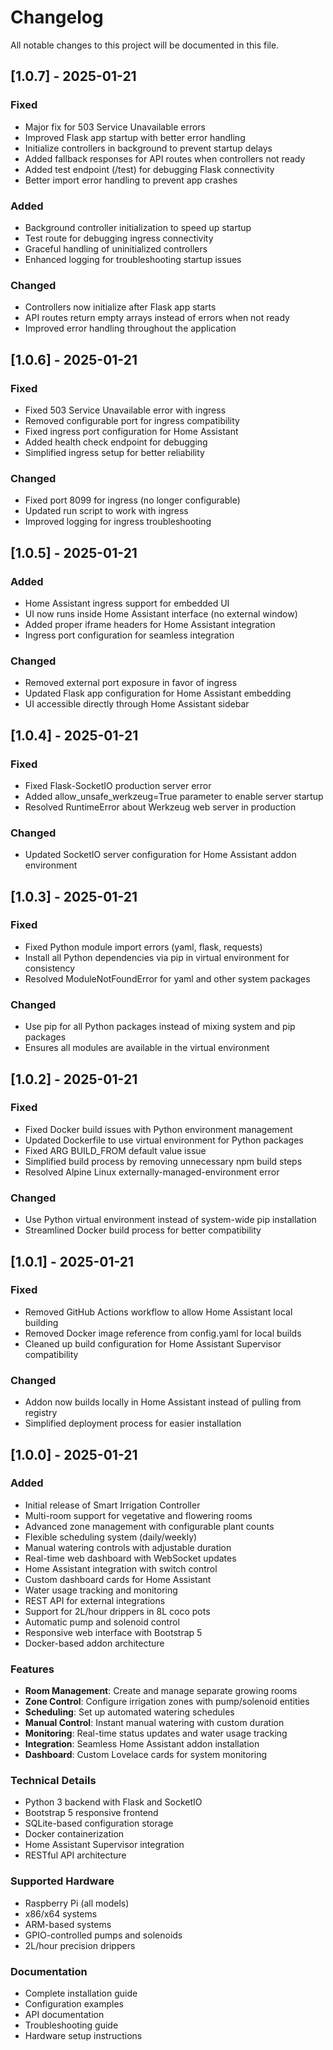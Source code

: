 # Changelog

All notable changes to this project will be documented in this file.

## [1.0.7] - 2025-01-21

### Fixed
- Major fix for 503 Service Unavailable errors
- Improved Flask app startup with better error handling
- Initialize controllers in background to prevent startup delays
- Added fallback responses for API routes when controllers not ready
- Added test endpoint (/test) for debugging Flask connectivity
- Better import error handling to prevent app crashes

### Added
- Background controller initialization to speed up startup
- Test route for debugging ingress connectivity
- Graceful handling of uninitialized controllers
- Enhanced logging for troubleshooting startup issues

### Changed
- Controllers now initialize after Flask app starts
- API routes return empty arrays instead of errors when not ready
- Improved error handling throughout the application

## [1.0.6] - 2025-01-21

### Fixed
- Fixed 503 Service Unavailable error with ingress
- Removed configurable port for ingress compatibility
- Fixed ingress port configuration for Home Assistant
- Added health check endpoint for debugging
- Simplified ingress setup for better reliability

### Changed
- Fixed port 8099 for ingress (no longer configurable)
- Updated run script to work with ingress
- Improved logging for ingress troubleshooting

## [1.0.5] - 2025-01-21

### Added
- Home Assistant ingress support for embedded UI
- UI now runs inside Home Assistant interface (no external window)
- Added proper iframe headers for Home Assistant integration
- Ingress port configuration for seamless integration

### Changed
- Removed external port exposure in favor of ingress
- Updated Flask app configuration for Home Assistant embedding
- UI accessible directly through Home Assistant sidebar

## [1.0.4] - 2025-01-21

### Fixed
- Fixed Flask-SocketIO production server error
- Added allow_unsafe_werkzeug=True parameter to enable server startup
- Resolved RuntimeError about Werkzeug web server in production

### Changed
- Updated SocketIO server configuration for Home Assistant addon environment

## [1.0.3] - 2025-01-21

### Fixed
- Fixed Python module import errors (yaml, flask, requests)
- Install all Python dependencies via pip in virtual environment for consistency
- Resolved ModuleNotFoundError for yaml and other system packages

### Changed
- Use pip for all Python packages instead of mixing system and pip packages
- Ensures all modules are available in the virtual environment

## [1.0.2] - 2025-01-21

### Fixed
- Fixed Docker build issues with Python environment management
- Updated Dockerfile to use virtual environment for Python packages
- Fixed ARG BUILD_FROM default value issue
- Simplified build process by removing unnecessary npm build steps
- Resolved Alpine Linux externally-managed-environment error

### Changed
- Use Python virtual environment instead of system-wide pip installation
- Streamlined Docker build process for better compatibility

## [1.0.1] - 2025-01-21

### Fixed
- Removed GitHub Actions workflow to allow Home Assistant local building
- Removed Docker image reference from config.yaml for local builds
- Cleaned up build configuration for Home Assistant Supervisor compatibility

### Changed
- Addon now builds locally in Home Assistant instead of pulling from registry
- Simplified deployment process for easier installation

## [1.0.0] - 2025-01-21

### Added
- Initial release of Smart Irrigation Controller
- Multi-room support for vegetative and flowering rooms
- Advanced zone management with configurable plant counts
- Flexible scheduling system (daily/weekly)
- Manual watering controls with adjustable duration
- Real-time web dashboard with WebSocket updates
- Home Assistant integration with switch control
- Custom dashboard cards for Home Assistant
- Water usage tracking and monitoring
- REST API for external integrations
- Support for 2L/hour drippers in 8L coco pots
- Automatic pump and solenoid control
- Responsive web interface with Bootstrap 5
- Docker-based addon architecture

### Features
- **Room Management**: Create and manage separate growing rooms
- **Zone Control**: Configure irrigation zones with pump/solenoid entities
- **Scheduling**: Set up automated watering schedules
- **Manual Control**: Instant manual watering with custom duration
- **Monitoring**: Real-time status updates and water usage tracking
- **Integration**: Seamless Home Assistant addon installation
- **Dashboard**: Custom Lovelace cards for system monitoring

### Technical Details
- Python 3 backend with Flask and SocketIO
- Bootstrap 5 responsive frontend
- SQLite-based configuration storage
- Docker containerization
- Home Assistant Supervisor integration
- RESTful API architecture

### Supported Hardware
- Raspberry Pi (all models)
- x86/x64 systems
- ARM-based systems
- GPIO-controlled pumps and solenoids
- 2L/hour precision drippers

### Documentation
- Complete installation guide
- Configuration examples
- API documentation
- Troubleshooting guide
- Hardware setup instructions